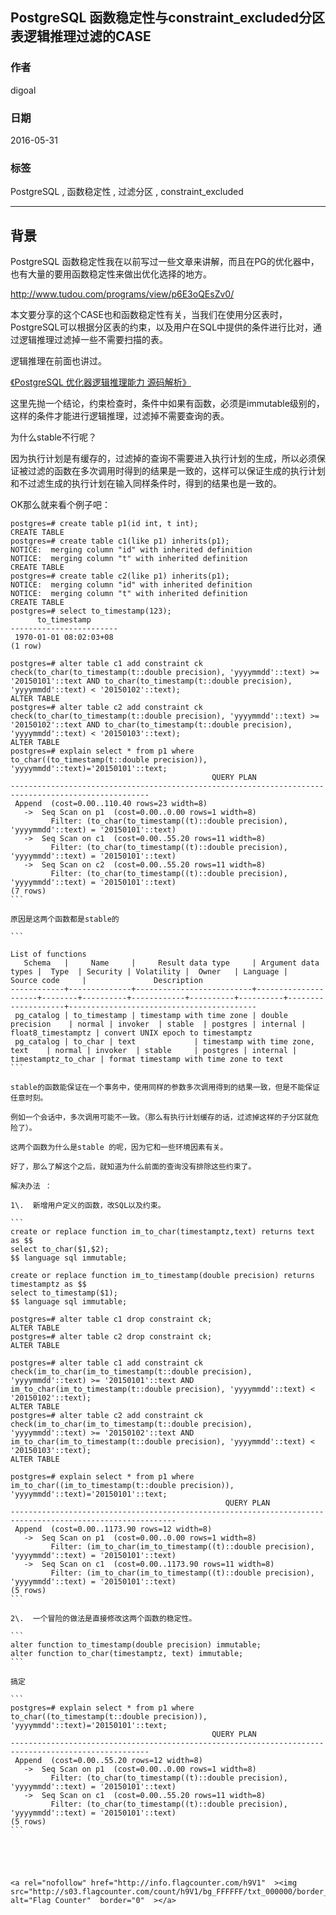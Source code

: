## PostgreSQL 函数稳定性与constraint_excluded分区表逻辑推理过滤的CASE  
                                                                                                                                                                                                     
### 作者                                                                                                                                                                                                     
digoal                                                                                                                                                                                                     
                                                                                                                                                                                                     
### 日期                                                                                                                                                                                                     
2016-05-31                                                                                                                                                                                              
                                                                                                                                                                                                     
### 标签                                                                                                                                                                                                     
PostgreSQL , 函数稳定性 , 过滤分区 , constraint_excluded              
                                                                                                                                                                                                     
----                                                                                                                                                                                                     
                                                                                                                                                                                                     
## 背景                                                                                         
PostgreSQL 函数稳定性我在以前写过一些文章来讲解，而且在PG的优化器中，也有大量的要用函数稳定性来做出优化选择的地方。    
  
http://www.tudou.com/programs/view/p6E3oQEsZv0/  
  
本文要分享的这个CASE也和函数稳定性有关，当我们在使用分区表时，PostgreSQL可以根据分区表的约束，以及用户在SQL中提供的条件进行比对，通过逻辑推理过滤掉一些不需要扫描的表。    
  
逻辑推理在前面也讲过。    
  
[《PostgreSQL 优化器逻辑推理能力 源码解析》](../201602/20160225_01.md)    
  
这里先抛一个结论，约束检查时，条件中如果有函数，必须是immutable级别的，这样的条件才能进行逻辑推理，过滤掉不需要查询的表。    
  
为什么stable不行呢？     
  
因为执行计划是有缓存的，过滤掉的查询不需要进入执行计划的生成，所以必须保证被过滤的函数在多次调用时得到的结果是一致的，这样可以保证生成的执行计划和不过滤生成的执行计划在输入同样条件时，得到的结果也是一致的。    
  
OK那么就来看个例子吧：    
  
````  
postgres=# create table p1(id int, t int);  
CREATE TABLE  
postgres=# create table c1(like p1) inherits(p1);  
NOTICE:  merging column "id" with inherited definition  
NOTICE:  merging column "t" with inherited definition  
CREATE TABLE  
postgres=# create table c2(like p1) inherits(p1);  
NOTICE:  merging column "id" with inherited definition  
NOTICE:  merging column "t" with inherited definition  
CREATE TABLE  
postgres=# select to_timestamp(123);  
      to_timestamp        
------------------------  
 1970-01-01 08:02:03+08  
(1 row)  
  
postgres=# alter table c1 add constraint ck check(to_char(to_timestamp(t::double precision), 'yyyymmdd'::text) >= '20150101'::text AND to_char(to_timestamp(t::double precision), 'yyyymmdd'::text) < '20150102'::text);  
ALTER TABLE  
postgres=# alter table c2 add constraint ck check(to_char(to_timestamp(t::double precision), 'yyyymmdd'::text) >= '20150102'::text AND to_char(to_timestamp(t::double precision), 'yyyymmdd'::text) < '20150103'::text);  
ALTER TABLE  
postgres=# explain select * from p1 where to_char((to_timestamp(t::double precision)), 'yyyymmdd'::text)='20150101'::text;  
                                             QUERY PLAN                                                
-----------------------------------------------------------------------------------------------------  
 Append  (cost=0.00..110.40 rows=23 width=8)  
   ->  Seq Scan on p1  (cost=0.00..0.00 rows=1 width=8)  
         Filter: (to_char(to_timestamp((t)::double precision), 'yyyymmdd'::text) = '20150101'::text)  
   ->  Seq Scan on c1  (cost=0.00..55.20 rows=11 width=8)  
         Filter: (to_char(to_timestamp((t)::double precision), 'yyyymmdd'::text) = '20150101'::text)  
   ->  Seq Scan on c2  (cost=0.00..55.20 rows=11 width=8)  
         Filter: (to_char(to_timestamp((t)::double precision), 'yyyymmdd'::text) = '20150101'::text)  
(7 rows)  
```  
  
原因是这两个函数都是stable的     
  
```  
                                                                                         List of functions  
   Schema   |     Name     |     Result data type     | Argument data types |  Type  | Security | Volatility |  Owner   | Language |    Source code     |               Description                  
------------+--------------+--------------------------+---------------------+--------+----------+------------+----------+----------+--------------------+------------------------------------------  
 pg_catalog | to_timestamp | timestamp with time zone | double precision    | normal | invoker  | stable  | postgres | internal | float8_timestamptz | convert UNIX epoch to timestamptz  
 pg_catalog | to_char | text             | timestamp with time zone, text    | normal | invoker  | stable     | postgres | internal | timestamptz_to_char | format timestamp with time zone to text  
```  
  
stable的函数能保证在一个事务中，使用同样的参数多次调用得到的结果一致，但是不能保证任意时刻。    
  
例如一个会话中，多次调用可能不一致。（那么有执行计划缓存的话，过滤掉这样的子分区就危险了）。    
  
这两个函数为什么是stable 的呢，因为它和一些环境因素有关。    
  
好了，那么了解这个之后，就知道为什么前面的查询没有排除这些约束了。    
  
解决办法 ：     
  
1\.  新增用户定义的函数，改SQL以及约束。    
  
```  
create or replace function im_to_char(timestamptz,text) returns text as $$  
select to_char($1,$2);  
$$ language sql immutable;  
  
create or replace function im_to_timestamp(double precision) returns timestamptz as $$  
select to_timestamp($1);  
$$ language sql immutable;  
  
postgres=# alter table c1 drop constraint ck;  
ALTER TABLE  
postgres=# alter table c2 drop constraint ck;  
ALTER TABLE  
  
postgres=# alter table c1 add constraint ck check(im_to_char(im_to_timestamp(t::double precision), 'yyyymmdd'::text) >= '20150101'::text AND im_to_char(im_to_timestamp(t::double precision), 'yyyymmdd'::text) < '20150102'::text);  
ALTER TABLE  
postgres=# alter table c2 add constraint ck check(im_to_char(im_to_timestamp(t::double precision), 'yyyymmdd'::text) >= '20150102'::text AND im_to_char(im_to_timestamp(t::double precision), 'yyyymmdd'::text) < '20150103'::text);  
ALTER TABLE  
  
postgres=# explain select * from p1 where im_to_char((im_to_timestamp(t::double precision)), 'yyyymmdd'::text)='20150101'::text;  
                                                QUERY PLAN                                                   
-----------------------------------------------------------------------------------------------------------  
 Append  (cost=0.00..1173.90 rows=12 width=8)  
   ->  Seq Scan on p1  (cost=0.00..0.00 rows=1 width=8)  
         Filter: (im_to_char(im_to_timestamp((t)::double precision), 'yyyymmdd'::text) = '20150101'::text)  
   ->  Seq Scan on c1  (cost=0.00..1173.90 rows=11 width=8)  
         Filter: (im_to_char(im_to_timestamp((t)::double precision), 'yyyymmdd'::text) = '20150101'::text)  
(5 rows)  
```  
  
2\.  一个冒险的做法是直接修改这两个函数的稳定性。    
  
```  
alter function to_timestamp(double precision) immutable;  
alter function to_char(timestamptz, text) immutable;  
```  
  
搞定      
  
```  
postgres=# explain select * from p1 where to_char((to_timestamp(t::double precision)), 'yyyymmdd'::text)='20150101'::text;  
                                             QUERY PLAN                                                
-----------------------------------------------------------------------------------------------------  
 Append  (cost=0.00..55.20 rows=12 width=8)  
   ->  Seq Scan on p1  (cost=0.00..0.00 rows=1 width=8)  
         Filter: (to_char(to_timestamp((t)::double precision), 'yyyymmdd'::text) = '20150101'::text)  
   ->  Seq Scan on c1  (cost=0.00..55.20 rows=11 width=8)  
         Filter: (to_char(to_timestamp((t)::double precision), 'yyyymmdd'::text) = '20150101'::text)  
(5 rows)  
```  
  
  
  
    
  
<a rel="nofollow" href="http://info.flagcounter.com/h9V1"  ><img src="http://s03.flagcounter.com/count/h9V1/bg_FFFFFF/txt_000000/border_CCCCCC/columns_2/maxflags_12/viewers_0/labels_0/pageviews_0/flags_0/"  alt="Flag Counter"  border="0"  ></a>  
  

